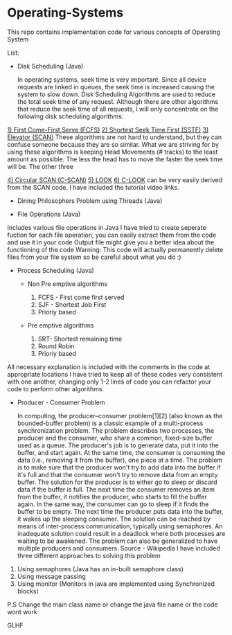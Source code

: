 # Operating-Systems

This repo contains implementation code for various concepts of Operating System

List: 
* Disk Scheduling (Java)

    In operating systems, seek time is very important. Since all device requests are linked in queues, the seek time is increased causing the system to slow down. Disk Scheduling Algorithms are used to reduce the total seek time of any request.
Although there are other algorithms that reduce the seek time of all requests, I will only concentrate on the following disk scheduling algorithms:

[1) First Come-First Serve (FCFS)](https://www.youtube.com/watch?v=X63lwwQtpic)
[2) Shortest Seek Time First (SSTF)](https://www.youtube.com/watch?v=X63lwwQtpic)
[3) Elevator (SCAN)](https://www.youtube.com/watch?v=3wwadNI2OMc&t=273s)
These algorithms are not hard to understand, but they can confuse someone because they are so similar. What we are striving for by using these algorithms is keeping Head Movements (# tracks) to the least amount as possible. The less the head has to move the faster the seek time will be.
The other three

[4) Circular SCAN (C-SCAN)](https://www.youtube.com/watch?v=3wwadNI2OMc&t=273s)
[5) LOOK](https://www.youtube.com/watch?v=junVVYqF4ms)
[6) C-LOOK](https://www.youtube.com/watch?v=junVVYqF4ms)
can be very easily derived from the SCAN code.
I have included the tutorial video links.

* Dining Philosophers Problem using Threads (Java)

* File Operations (Java)

Includes various file operations in Java
I have tried to create seperate fuction for each file operation, you can easily extract them from the code and use it in your code
Output file might give you a better idea about the functioning of the code
Warning: This code will actually permanently delete files from your file system so be careful about what you do :)

* Process Scheduling (Java)
  * Non Pre emptive algorithms
    1. FCFS - First come first served
    2. SJF - Shortest Job First
    3. Prioriy based

  * Pre emptive algorithms
    1. SRT- Shortest remaining time
    2. Round Robin
    3. Prioriy based
    
All necessary explanation is included with the comments in the code at appropriate locations
I have tried to keep all of these codes very consistent with one another, changing only 1-2 lines of code you can refactor your code to perform other algorithms.

* Producer - Consumer Problem

    In computing, the producer–consumer problem[1][2] (also known as the bounded-buffer problem) is a classic example of a multi-process synchronization problem. The problem describes two processes, the producer and the consumer, who share a common, fixed-size buffer used as a queue. The producer's job is to generate data, put it into the buffer, and start again. At the same time, the consumer is consuming the data (i.e., removing it from the buffer), one piece at a time. The problem is to make sure that the producer won't try to add data into the buffer if it's full and that the consumer won't try to remove data from an empty buffer.
The solution for the producer is to either go to sleep or discard data if the buffer is full. The next time the consumer removes an item from the buffer, it notifies the producer, who starts to fill the buffer again. In the same way, the consumer can go to sleep if it finds the buffer to be empty. The next time the producer puts data into the buffer, it wakes up the sleeping consumer. The solution can be reached by means of inter-process communication, typically using semaphores. An inadequate solution could result in a deadlock where both processes are waiting to be awakened. The problem can also be generalized to have multiple producers and consumers.
Source - Wikipedia
I have included three different approaches to solving this problem
1. Using semaphores (Java has an in-built semaphore class)
2. Using message passing
3. Using monitor (Monitors in java are implemented using Synchronized blocks)

P.S 
Change the main class name or change the java file name or the code wont work

GLHF
